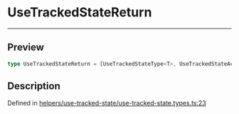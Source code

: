

# UseTrackedStateReturn

<div class="api-docs__separator" data-reactroot="">

---

</div><div class="api-docs__section">

## Preview

</div><div class="api-docs__preview type single">

```ts
type UseTrackedStateReturn = [UseTrackedStateType<T>, UseTrackedStateActions<T>, { getStaleStatus: () => boolean; setCacheData: (cacheData: CacheValueType<ExtractResponse<T>, ExtractError<T>>) => void; setRenderKey: (renderKey: keyof UseTrackedStateType<T>) => void }];
```

</div><div class="api-docs__section">

## Description

</div><div class="api-docs__description"><span class="api-docs__do-not-parse">



</span></div><p class="api-docs__definition">

Defined in [helpers/use-tracked-state/use-tracked-state.types.ts:23](https://github.com/BetterTyped/hyper-fetch/blob/d6c03b85/packages/react/src/helpers/use-tracked-state/use-tracked-state.types.ts#L23)

</p>